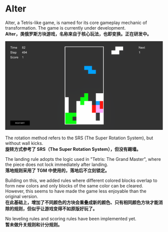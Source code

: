 # Alter
Alter, a Tetris-like game, is named for its core gameplay mechanic of transformation. The game is currently under development.<br/>
**Alter，类俄罗斯方块游戏，名称来自于核心玩法，也即变换。正在研发中。**

![](https://github.com/onovich/Alter/blob/main/Assets/Resources_Sample/gamecover_alter.png)

The rotation method refers to the SRS (The Super Rotation System), but without wall kicks. <br/>
**旋转方式参考了 SRS（The Super Rotation System），但没有踢墙。**

The landing rule adopts the logic used in "Tetris: The Grand Master", where the piece does not lock immediately after landing.<br/>
**落地规则采用了 TGM 中使用的，落地后不立刻锁定。**

Building on this, we added rules where different colored blocks overlap to form new colors and only blocks of the same color can be cleared. However, this seems to have made the game less enjoyable than the original version.<br/>
**在此基础上，增加了不同颜色的方块会重叠成新的颜色、只有相同颜色方块才能消除的规则，但似乎让游戏变得不如原版好玩了。**

No leveling rules and scoring rules have been implemented yet.<br/>
**暂未做升关规则和计分规则。**
